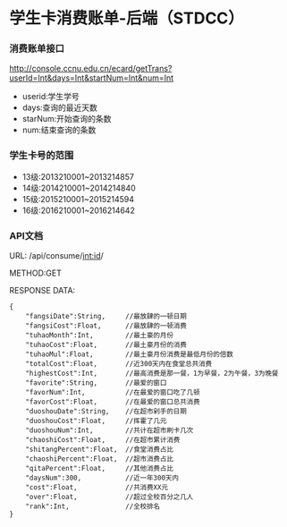 # 学生卡消费账单-后端（STDCC）

### 消费账单接口
http://console.ccnu.edu.cn/ecard/getTrans?userId=Int&days=Int&startNum=Int&num=Int 

+ userid:学生学号
+ days:查询的最近天数
+ starNum:开始查询的条数
+ num:结束查询的条数

### 学生卡号的范围
+ 13级:2013210001~2013214857
+ 14级:2014210001~2014214840
+ 15级:2015210001~2015214594
+ 16级:2016210001~2016214642

### API文档

URL: /api/consume/<int:id>/

METHOD:GET

RESPONSE DATA: 
```
{ 
    "fangsiDate":String,     //最放肆的一顿日期 
    "fangsiCost":Float,      //最放肆的一顿消费 
    "tuhaoMonth":Int,        //最土豪的月份 
    "tuhaoCost":Float,       //最土豪月份的消费 
    "tuhaoMul":Float,        //最土豪月份消费是最低月份的倍数 
    "totalCost":Float,       //近300天内在食堂总共消费 
    "highestCost":Int,       //最高消费是那一餐，1为早餐，2为午餐，3为晚餐 
    "favorite":String,       //最爱的窗口 
    "favorNum":Int,          //在最爱的窗口吃了几顿 
    "favorCost":Float,       //在最爱的窗口总共消费 
    "duoshouDate":String,    //在超市剁手的日期 
    "duoshouCost":Float,     //挥霍了几元 
    "duoshouNum":Int,        //共计在超市刷卡几次 
    "chaoshiCost":Float,     //在超市累计消费 
    "shitangPercent":Float,  //食堂消费占比 
    "chaoshiPercent":Float,  //超市消费占比 
    "qitaPercent":Float,     //其他消费占比 
    "daysNum":300,           //近一年300天内 
    "cost":Float,            //共消费XX元 
    "over":Float,            //超过全校百分之几人 
    "rank":Int,              //全校排名 
} 
```
